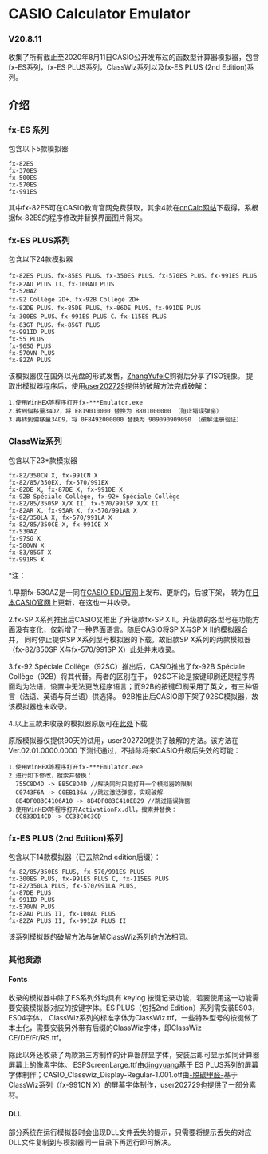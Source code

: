 # CASIO Calculator Emulator
### V20.8.11
收集了所有截止至2020年8月11日CASIO公开发布过的函数型计算器模拟器，包含fx-ES系列，fx-ES PLUS系列，ClassWiz系列以及fx-ES PLUS (2nd Edition)系列。


## 介绍
### fx-ES 系列
包含以下5款模拟器

    fx-82ES
    fx-370ES
    fx-500ES
    fx-570ES
    fx-991ES

其中fx-82ES可在CASIO教育官网免费获取，其余4款在[cnCalc网站](https://www.cncalc.org/ "cnCalc网站")下载得，系根据fx-82ES的程序修改并替换界面图片得来。

### fx-ES PLUS系列
包含以下24款模拟器

    fx-82ES PLUS、fx-85ES PLUS、fx-350ES PLUS、fx-570ES PLUS、fx-991ES PLUS
    fx-82AU PLUS II、fx-100AU PLUS
    fx-520AZ
    fx-92 Collège 2D+、fx-92B Collège 2D+
    fx-82DE PLUS、fx-85DE PLUS、fx-86DE PLUS、fx-991DE PLUS
    fx-300ES PLUS、fx-991ES PLUS C、fx-115ES PLUS
    fx-83GT PLUS、fx-85GT PLUS
    fx-991ID PLUS
    fx-55 PLUS
    fx-96SG PLUS
    fx-570VN PLUS
    fx-82ZA PLUS

该模拟器仅在国外以光盘的形式发售，[ZhangYufeiC](https://tieba.baidu.com/home/main/?un=ZhangYufeiC 'ZhangYufeiC')购得后分享了ISO镜像。
提取出模拟器程序后，使用[user202729](https://tieba.baidu.com/home/main?un=user202729 'user202729')提供的破解方法完成破解：

    1.使用WinHEX等程序打开fx-***Emulator.exe
    2.转到偏移量34D2，将 E819010000 替换为 B801000000 （阻止错误弹窗）
    3.再转到偏移量34D9，将 0F8492000000 替换为 909090909090 （破解注册验证）

### ClassWiz系列
包含以下23\*款模拟器

    fx-82/350CN X, fx-991CN X
    fx-82/85/350EX, fx-570/991EX
    fx-82DE X, fx-87DE X, fx-991DE X
    fx-92B Spéciale Collège, fx-92+ Spéciale Collège
    fx-82/85/350SP X/X II, fx-570/991SP X/X II
    fx-82AR X, fx-95AR X, fx-570/991AR X
    fx-82/350LA X, fx-570/991LA X
    fx-82/85/350CE X, fx-991CE X
    fx-530AZ
    fx-97SG X
    fx-580VN X
    fx-83/85GT X
    fx-991RS X

\*注：

1.早期fx-530AZ是一同在[CASIO EDU官网](https://edu.casio.com/softwarelicense/index.php 'CASIO EDU')上发布、更新的，后被下架，
转为在[日本CASIO官网](https://edu.casio.com/all/update/manager_jp 'CASIO Japan')上更新，在这也一并收录。

2.fx-SP X系列推出后CASIO又推出了升级款fx-SP X II。升级款的各型号在功能方面没有变化，仅新增了一种界面语言。随后CASIO将SP X与SP X II的模拟器合并，
同时停止提供SP X系列型号模拟器的下载。故旧款SP X系列的两款模拟器（fx-82/350SP X与fx-570/991SP X）此处并未收录。

3.fx-92 Spéciale Collège（92SC）推出后，CASIO推出了fx-92B Spéciale Collège（92B）将其代替。两者的区别在于，
92SC不论是按键印刷还是程序界面均为法语，设置中无法更改程序语言；而92B的按键印刷采用了英文，有三种语言（法语、英语与荷兰语）供选择。
92B推出后CASIO即下架了92SC模拟器，故该模拟器也未收录。

4.以上三款未收录的模拟器原版可在[此处](https://pan-yz.chaoxing.com/external/m/file/500032212943761408 '超星网盘')下载

原版模拟器仅提供90天的试用，user202729提供了破解的方法。该方法在 Ver.02.01.0000.0000 下测试通过，不排除将来CASIO升级后失效的可能：

    1.使用WinHEX等程序打开fx-***Emulator.exe
    2.进行如下修改，搜索并替换：
      755C8D4D -> EB5C8D4D //解决同时只能打开一个模拟器的限制
      C0743F6A -> C0EB136A //跳过激活弹窗，实现破解
      8B4DF083C4106A10 -> 8B4DF083C410EB29 //跳过错误弹窗
    3.使用WinHEX等程序打开ActivationFx.dll，搜索并替换：
      CC833D14CD -> CC33C0C3CD

### fx-ES PLUS (2nd Edition)系列
包含以下14款模拟器（已去除2nd edition后缀）：

    fx-82/85/350ES PLUS, fx-570/991ES PLUS
    fx-300ES PLUS, fx-991ES PLUS C, fx-115ES PLUS
    fx-82/350LA PLUS, fx-570/991LA PLUS,
    fx-87DE PLUS
    fx-991ID PLUS
    fx-570VN PLUS
    fx-82AU PLUS II, fx-100AU PLUS
    fx-82ZA PLUS II, fx-991ZA PLUS II

该系列模拟器的破解方法与破解ClassWiz系列的方法相同。

### 其他资源
#### Fonts
收录的模拟器中除了ES系列外均具有 keylog 按键记录功能，若要使用这一功能需要安装模拟器对应的按键字体。ES PLUS（包括2nd Edition）系列需安装ES03，ES04字体，
ClassWiz系列的标准字体为ClassWiz.ttf，一些特殊型号的按键做了本土化，需要安装另外带有后缀的ClassWiz字体，即ClassWiz CE/DE/Fr/RS.ttf。

除此以外还收录了两款第三方制作的计算器屏显字体，安装后即可显示如同计算器屏幕上的像素字体。
ESPScreenLarge.ttf由[dingyuang](https://tieba.baidu.com/p/2298016562 'dingyuang')基于
ES PLUS系列的屏幕字体制作；CASIO\_Classwiz\_Display-Regular-1.001.otf由[-脱碳甲醛-](https://tieba.baidu.com/p/6807924855 '-脱碳甲醛-')基于
ClassWiz系列（fx-991CN X）的屏幕字体制作，user202729也提供了一部分素材。
#### DLL
部分系统在运行模拟器时会出现DLL文件丢失的提示，只需要将提示丢失的对应DLL文件复制到与模拟器同一目录下再运行即可解决。
